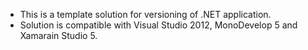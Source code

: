 * This is a template solution for versioning of .NET application.
* Solution is compatible with Visual Studio 2012, MonoDevelop 5 and Xamarain Studio 5.